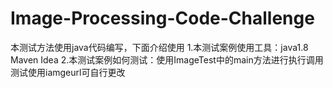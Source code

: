 # Image-Processing-Code-Challenge
本测试方法使用java代码编写，下面介绍使用
    1.本测试案例使用工具：java1.8 Maven Idea
    2.本测试案例如何测试：使用ImageTest中的main方法进行执行调用 
                       测试使用iamgeurl可自行更改
    